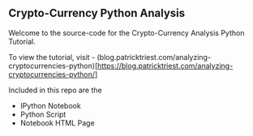 ## Crypto-Currency Python Analysis

Welcome to the source-code for the Crypto-Currency Analysis Python Tutorial.

To view the tutorial, visit -
(blog.patricktriest.com/analyzing-cryptocurrencies-python)[https://blog.patricktriest.com/analyzing-cryptocurrencies-python/]

Included in this repo are the
- IPython Notebook
- Python Script
- Notebook HTML Page